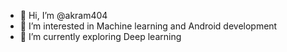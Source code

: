 - 👋 Hi, I’m @akram404
- 👀 I’m interested in Machine learning and Android development
- 🌱 I’m currently exploring Deep learning

<!---
akram404/akram404 is a ✨ special ✨ repository because its `README.md` (this file) appears on your GitHub profile.
You can click the Preview link to take a look at your changes.
--->

